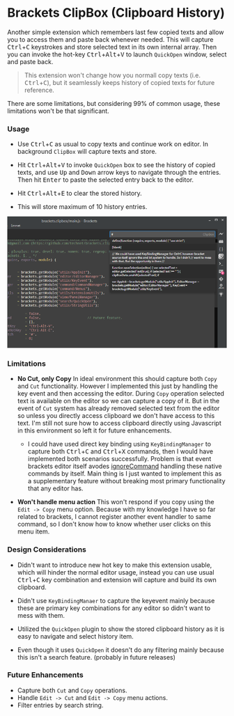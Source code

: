 Brackets ClipBox (Clipboard History)
=======================

Another simple extension which remembers last few copied texts and allow you to access them and paste back whenever needed. This will capture <kbd>Ctrl</kbd>+<kbd>C</kbd> keystrokes and store selected text in its own internal array. Then you can invoke the hot-key <kbd>Ctrl</kbd>+<kbd>Alt</kbd>+<kbd>V</kbd> to launch `QuickOpen` window, select and paste back.

> This extension won't change how you normall copy texts (i.e. <kbd>Ctrl</kbd>+<kbd>C</kbd>), but it seamlessly keeps history of copied texts for future reference.

There are some limitations, but considering 99% of common usage, these limitations won't be that significant.

### Usage

* Use <kbd>Ctrl</kbd>+<kbd>C</kbd> as usual to copy texts and continue work on editor. In background `ClipBox` will capture texts and store.

* Hit <kbd>Ctrl</kbd>+<kbd>Alt</kbd>+<kbd>V</kbd> to invoke `QuickOpen` box to see the history of copied texts, and use <kbd>Up</kbd> and <kbd>Down</kbd> arrow keys to navigate through the entries. Then hit <kbd>Enter</kbd> to paste the selected entry back to the editor.

* Hit <kbd>Ctrl</kbd>+<kbd>Alt</kbd>+<kbd>E</kbd> to clear the stored history.

* This will store maximum of 10 history entries.

![QuickOpen screenshot](screenshot.png)

### Limitations

* **No Cut, only Copy** In ideal environment this should capture both `Copy` and `Cut` functionality. However I implemented this just by handling the key event and then accessing the editor. During `Copy` operation selected text is available on the editor so we can capture a copy of it. But in the event of `Cut` system has already removed selected text from the editor so unless you directly access clipboard we don't have access to this text. I'm still not sure how to access clipboard directly using Javascript in this environment so left it for future enhancements.

	* I could have used direct key binding using `KeyBindingManager` to capture both <kbd>Ctrl</kbd>+<kbd>C</kbd> and <kbd>Ctrl</kbd>+<kbd>X</kbd> commands, then I would have implemented both scenarios successfully. Problem is that event brackets editor itself avodes [ignoreCommand](https://github.com/adobe/brackets/blob/master/src/editor/EditorCommandHandlers.js#L1106) handling these native commands by itself. Main thing is I just wanted to implement this as a supplementary feature without breaking most primary functionality that any editor has.
	
	
* **Won't handle menu action** This won't respond if you copy using the `Edit -> Copy` menu option. Because with my knowledge I have so far related to brackets, I cannot register another event handler to same command, so I don't know how to know whether user clicks on this menu item.   

### Design Considerations

* Didn't want to introduce new hot key to make this extension usable, which will hinder the normal editor usage, instead you can use usual <kbd>Ctrl</kbd>+<kbd>C</kbd> key combination and extension will capture and build its own clipboard.

* Didn't use `KeyBindingManaer` to capture the keyevent mainly because these are primary key combinations for any editor so didn't want to mess with them.

* Utilized the `QuickOpen` plugin to show the stored clipboard history as it is easy to navigate and select history item.

* Even though it uses `QuickOpen` it doesn't do any filtering mainly because this isn't a search feature. (probably in future releases)

### Future Enhancements

* Capture both `Cut` and `Copy` operations. 
* Handle `Edit -> Cut` and `Edit -> Copy` menu actions.
* Filter entries by search string.
